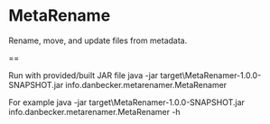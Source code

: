 MetaRename
==========

Rename, move, and update files from metadata.

==

Run with provided/built JAR file
java -jar target\MetaRenamer-1.0.0-SNAPSHOT.jar info.danbecker.metarenamer.MetaRenamer <options> 

For example
java -jar target\MetaRenamer-1.0.0-SNAPSHOT.jar info.danbecker.metarenamer.MetaRenamer -h 
